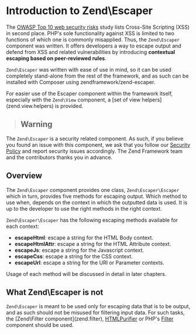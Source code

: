 # Introduction to Zend\\Escaper

The [OWASP Top 10 web security risks](https://www.owasp.org/index.php/Top_10_2010-Main) study lists
Cross-Site Scripting (XSS) in second place. PHP's sole functionality against XSS is limited to two
functions of which one is commonly misapplied. Thus, the `Zend\Escaper` component was written. It
offers developers a way to escape output and defend from XSS and related vulnerabilities by
introducing **contextual escaping based on peer-reviewed rules**.

`Zend\Escaper` was written with ease of use in mind, so it can be used completely stand-alone from
the rest of the framework, and as such can be installed with Composer using
zendframework/zend-escaper.

For easier use of the Escaper component within the framework itself, especially with the `Zend\View`
component, a \[set of view helpers\](zend.view.helpers) is provided.

> ## Warning
The `Zend\Escaper` is a security related component. As such, if you believe you found an issue with
this component, we ask that you follow our [Security Policy](http://framework.zend.com/security/)
and report security issues accordingly. The Zend Framework team and the contributors thanks you in
advance.

## Overview

The `Zend\Escaper` component provides one class, `Zend\Escaper\Escaper` which in turn, provides five
methods for escaping output. Which method to use when, depends on the context in which the outputted
data is used. It is up to the developer to use the right methods in the right context.

`Zend\Escaper\Escaper` has the following escaping methods available for each context:

* **escapeHtml**: escape a string for the HTML Body context.
* **escapeHtmlAttr**: escape a string for the HTML Attribute context.
* **escapeJs**: escape a string for the Javascript context.
* **escapeCss**: escape a string for the CSS context.
* **escapeUrl**: escape a string for the URI or Parameter contexts.

Usage of each method will be discussed in detail in later chapters.

## What Zend\\Escaper is not

`Zend\Escaper` is meant to be used only for escaping data that is to be output, and as such should
not be misused for filtering input data. For such tasks, the \[Zend\\Filter
component\](zend.filter), [HTMLPurifier](http://htmlpurifier.org/) or PHP's
[Filter](http://php.net/manual/en/book.filter.php) component should be used.
